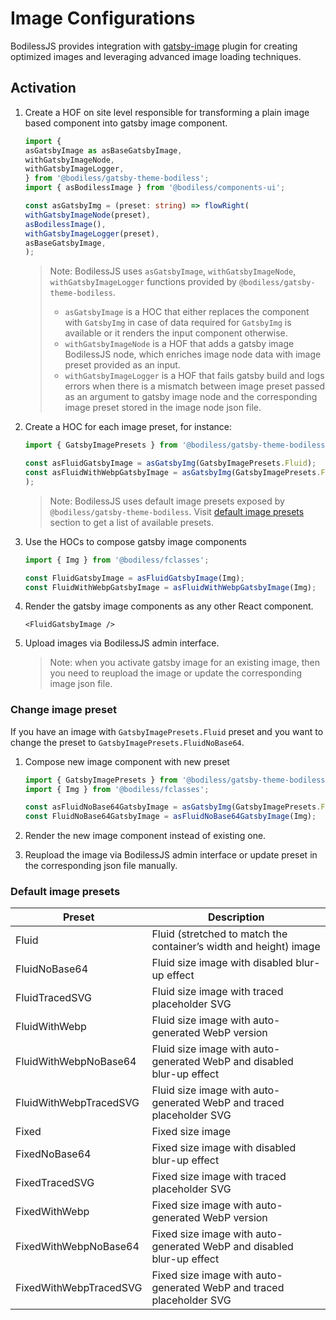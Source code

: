 # Image Configurations

BodilessJS provides integration with [gatsby-image](https://www.gatsbyjs.com/plugins/gatsby-image/) plugin for creating optimized images and leveraging advanced image loading techniques.

## Activation

1. Create a HOF on site level responsible for transforming a plain image based component into gatsby image component.

    ```ts
    import {
    asGatsbyImage as asBaseGatsbyImage,
    withGatsbyImageNode,
    withGatsbyImageLogger,
    } from '@bodiless/gatsby-theme-bodiless';
    import { asBodilessImage } from '@bodiless/components-ui';

    const asGatsbyImg = (preset: string) => flowRight(
    withGatsbyImageNode(preset),
    asBodilessImage(),
    withGatsbyImageLogger(preset),
    asBaseGatsbyImage,
    );
    ```

    > Note: BodilessJS uses `asGatsbyImage`, `withGatsbyImageNode`, `withGatsbyImageLogger` functions provided by `@bodiless/gatsby-theme-bodiless`.
    > * `asGatsbyImage` is a HOC that either replaces the component with `GatsbyImg` in case of data required for `GatsbyImg` is available or it renders the input component otherwise.
    > * `withGatsbyImageNode` is a HOF that adds a gatsby image BodilessJS node, which enriches image node data with image preset provided as an input.
    > * `withGatsbyImageLogger` is a HOF that fails gatsby build and logs errors when there is a mismatch between image preset passed as an argument to gatsby image node and the corresponding image preset stored in the image node json file.

1. Create a HOC for each image preset, for instance:

    ```ts
    import { GatsbyImagePresets } from '@bodiless/gatsby-theme-bodiless';

    const asFluidGatsbyImage = asGatsbyImg(GatsbyImagePresets.Fluid);
    const asFluidWithWebpGatsbyImage = asGatsbyImg(GatsbyImagePresets.FluidWithWebp);
    );
    ```

    > Note: BodilessJS uses default image presets exposed by `@bodiless/gatsby-theme-bodiless`. Visit [default image presets](#default-image-presets) section to get a list of available presets.

1. Use the HOCs to compose gatsby image components

    ```ts
    import { Img } from '@bodiless/fclasses';

    const FluidGatsbyImage = asFluidGatsbyImage(Img);
    const FluidWithWebpGatsbyImage = asFluidWithWebpGatsbyImage(Img);
    ```

1. Render the gatsby image components as any other React component.

    ```tsx
    <FluidGatsbyImage />
    ```

1. Upload images via BodilessJS admin interface.

    > Note: when you activate gatsby image for an existing image, then you need to reupload the image or update the corresponding image json file.

### Change image preset

If you have an image with `GatsbyImagePresets.Fluid` preset and you want to change the preset to `GatsbyImagePresets.FluidNoBase64`.

1. Compose new image component with new preset

    ```ts
    import { GatsbyImagePresets } from '@bodiless/gatsby-theme-bodiless';
    import { Img } from '@bodiless/fclasses';

    const asFluidNoBase64GatsbyImage = asGatsbyImg(GatsbyImagePresets.FluidNoBase64);
    const FluidNoBase64GatsbyImage = asFluidNoBase64GatsbyImage(Img);
    ```

1. Render the new image component instead of existing one.

1. Reupload the image via BodilessJS admin interface or update preset in the corresponding json file manually.

### Default image presets

| Preset                 | Description |
|------------------------|-------------|
| Fluid                  | Fluid (stretched to match the container’s width and height) image     |
| FluidNoBase64          | Fluid size image with disabled blur-up effect |
| FluidTracedSVG         | Fluid size image with traced placeholder SVG |
| FluidWithWebp          | Fluid size image with auto-generated WebP version |
| FluidWithWebpNoBase64  | Fluid size image with auto-generated WebP and disabled blur-up effect |
| FluidWithWebpTracedSVG | Fluid size image with auto-generated WebP and traced placeholder SVG  |
| Fixed                  | Fixed size image                                                      |
| FixedNoBase64          | Fixed size image with disabled blur-up effect                         |
| FixedTracedSVG         | Fixed size image with traced placeholder SVG                          |
| FixedWithWebp          | Fixed size image with auto-generated WebP version                     |
| FixedWithWebpNoBase64  | Fixed size image with auto-generated WebP and disabled blur-up effect |
| FixedWithWebpTracedSVG | Fixed size image with auto-generated WebP and traced placeholder SVG  |
